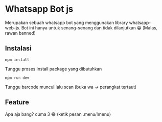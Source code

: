 # Whatsapp Bot js

Merupakan sebuah whatsapp bot yang menggunakan library whatsapp-web-js. Bot ini hanya untuk senang-senang dan tidak dilanjutkan 😁 (Malas, rawan banned)

## Instalasi
```
npm install
```
Tunggu proses install package yang dibutuhkan
```
npm run dev
```
Tunggu barcode muncul lalu scan (buka wa -> perangkat tertaut)

## Feature
Apa aja bang? cuma 3 😁 (ketik pesan .menu/!menu)
